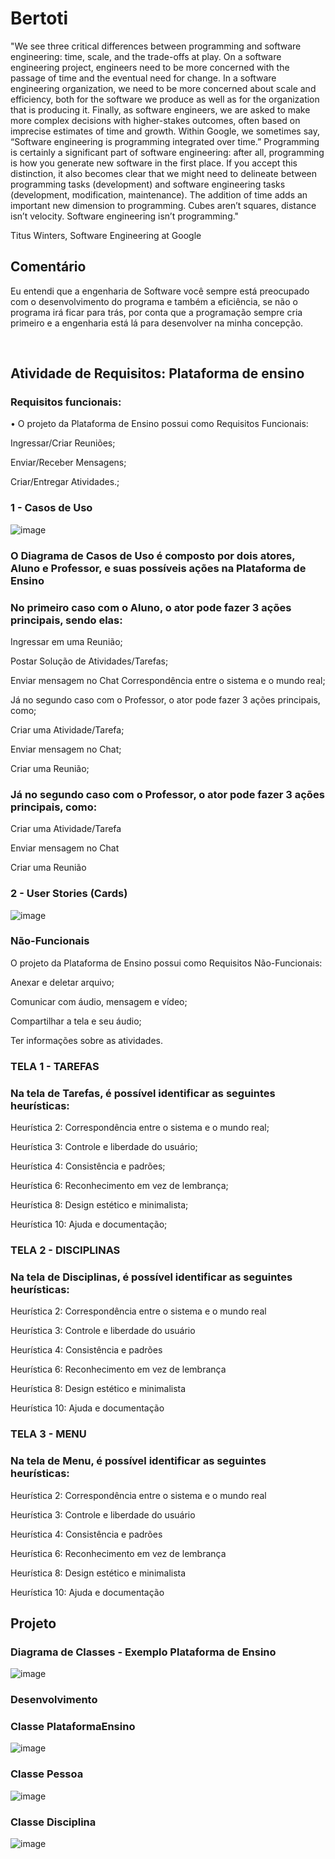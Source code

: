 # Bertoti

<p> "We see three critical differences between programming and software engineering: time, scale, and the trade-offs at play. On a software engineering project, engineers need to be more concerned with the passage of time and the eventual need for change. In a software engineering organization, we need to be more concerned about scale and efficiency, both for the software we produce as well as for the organization that is producing it. Finally, as software engineers, we are asked to make more complex decisions with higher-stakes outcomes, often based on imprecise estimates of time and growth. Within Google, we sometimes say, “Software engineering is programming integrated over time.” Programming is certainly a significant part of software engineering: after all, programming is how you generate new software in the first place. If you accept this distinction, it also becomes clear that we might need to delineate between programming tasks (development) and software engineering tasks (development, modification, maintenance). The addition of time adds an important new dimension to programming. Cubes aren’t squares, distance isn’t velocity. Software engineering isn’t programming." 


Titus Winters, Software Engineering at Google </p>

<h2> Comentário </h2>

<p> Eu entendi que a engenharia de Software você sempre está preocupado com o desenvolvimento do programa e também a eficiência, se não o programa irá ficar para trás, por conta que a programação sempre cria primeiro e a engenharia está lá para desenvolver na minha concepção.</p>

<br>

<h2> Atividade de Requisitos: Plataforma de ensino </h2>

<h3> Requisitos funcionais: </h3>

<p> • O projeto da Plataforma de Ensino possui como Requisitos Funcionais:<br/> </p>
<p> Ingressar/Criar Reuniões;<br/> </p>
<p> Enviar/Receber Mensagens;<br/> </p>
<p> Criar/Entregar Atividades.;<br/> </p>
    
<h3> 1 - Casos de Uso </h3>

![image](https://user-images.githubusercontent.com/102488914/203879148-48bfc6fd-95af-44d1-b7cf-fa1f4e441b8e.png)
    
<h3> O Diagrama de Casos de Uso é composto por dois atores, Aluno e Professor, e suas possíveis ações na Plataforma de Ensino </h3>

<h3> No primeiro caso com o Aluno, o ator pode fazer 3 ações principais, sendo elas: </h3>

<p> Ingressar em uma Reunião; <br/> </p>
<p> Postar Solução de Atividades/Tarefas; <br/> </p>
<p> Enviar mensagem no Chat Correspondência entre o sistema e o mundo real; <br/> </p>
<p> Já no segundo caso com o Professor, o ator pode fazer 3 ações principais, como; <br/> </p>
<p> Criar uma Atividade/Tarefa; <br/> </p>
<p> Enviar mensagem no Chat; <br/> </p>
<p> Criar uma Reunião; <br/> </p>
    
<h3> Já no segundo caso com o Professor, o ator pode fazer 3 ações principais, como: </h3>

<p> Criar uma Atividade/Tarefa <br/> </p>
<p> Enviar mensagem no Chat <br/> </p>
<p> Criar uma Reunião <br/> </p>

<h3> 2 - User Stories (Cards) </h3>

![image](https://user-images.githubusercontent.com/102488914/203879825-6e565c36-b6a3-46a1-b9f5-3c8639220bc3.png)

<h3> Não-Funcionais </h3>

<p> O projeto da Plataforma de Ensino possui como Requisitos Não-Funcionais: <br/> </p>
<p> Anexar e deletar arquivo; <br/> </p>
<p> Comunicar com áudio, mensagem e vídeo; <br/> </p>
<p> Compartilhar a tela e seu áudio; <br/> </p>
<p> Ter informações sobre as atividades. <br/> </p>

<h3> TELA 1 - TAREFAS </h3>

<h3> Na tela de Tarefas, é possível identificar as seguintes heurísticas: </h3>

<p> Heurística 2: Correspondência entre o sistema e o mundo real; <br/> </p>
<p> Heurística 3: Controle e liberdade do usuário; <br/> </p>
<p> Heurística 4: Consistência e padrões; <br/> </p>
<p> Heurística 6: Reconhecimento em vez de lembrança; <br/> </p>
<p> Heurística 8: Design estético e minimalista; <br/> </p>
<p> Heurística 10: Ajuda e documentação; <br/> </p>

<h3> TELA 2 - DISCIPLINAS </h3>

<h3> Na tela de Disciplinas, é possível identificar as seguintes heurísticas: </h3>

<p> Heurística 2: Correspondência entre o sistema e o mundo real <br/> </p>
<p> Heurística 3: Controle e liberdade do usuário <br/> </p>
<p> Heurística 4: Consistência e padrões <br/> </p>
<p> Heurística 6: Reconhecimento em vez de lembrança <br/> </p>
<p> Heurística 8: Design estético e minimalista <br/> </p>
<p> Heurística 10: Ajuda e documentação <br/> </p>

<h3> TELA 3 - MENU </h3>

<h3> Na tela de Menu, é possível identificar as seguintes heurísticas: </h3>

<p> Heurística 2: Correspondência entre o sistema e o mundo real <br/> </p>
<p> Heurística 3: Controle e liberdade do usuário <br/> </p>
<p> Heurística 4: Consistência e padrões <br/> </p>
<p> Heurística 6: Reconhecimento em vez de lembrança <br/> </p>
<p> Heurística 8: Design estético e minimalista <br/> </p>
<p> Heurística 10: Ajuda e documentação <br/> </p>

<h2> Projeto </h2>

<h3> Diagrama de Classes - Exemplo Plataforma de Ensino </h3>

![image](https://user-images.githubusercontent.com/102488914/203880523-ccb0be69-0c96-458d-b925-49910b3cc2c6.png)

<h3> Desenvolvimento </h3>

<h3> Classe PlataformaEnsino </h3>

![image](https://user-images.githubusercontent.com/102488914/203880629-b436e3fb-6959-420b-a602-895fb671e244.png)

<h3> Classe Pessoa </h3>

![image](https://user-images.githubusercontent.com/102488914/203880695-47324912-70d8-4d89-ae8d-15b6506300aa.png)

<h3> Classe Disciplina </h3>

![image](https://user-images.githubusercontent.com/102488914/203880779-65ea35ca-5e14-411f-b84b-66bac0fdddb1.png)
